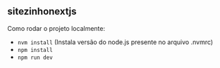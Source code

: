 ## sitezinhonextjs

Como rodar o projeto localmente:

- ```nvm install``` (Instala versão do node.js presente no arquivo .nvmrc)
- ```npm install```
- ```npm run dev```
